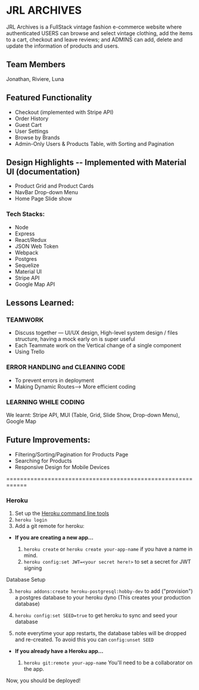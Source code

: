 # JRL ARCHIVES

JRL Archives is a FullStack vintage fashion e-commerce website where authenticated USERS can browse and select vintage clothing, add the items to a cart, checkout and leave reviews; and ADMINS can add, delete and update the information of products and users.

## Team Members
Jonathan, Riviere, Luna

## Featured Functionality 
* Checkout (implemented with Stripe API)
* Order History 
* Guest Cart
* User Settings 
* Browse by Brands 
* Admin-Only Users & Products Table, with Sorting and Pagination

## Design Highlights -- Implemented with Material UI (documentation)
* Product Grid and Product Cards
* NavBar Drop-down Menu
* Home Page Slide show

### Tech Stacks:
* Node
* Express
* React/Redux
* JSON Web Token 
* Webpack
* Postgres
* Sequelize
* Material UI
* Stripe API
* Google Map API

## Lessons Learned:
### TEAMWORK 
* Discuss together  — UI/UX design, High-level system design / files structure, having a mock early on is super useful
* Each Teammate work on the Vertical change of a single component
* Using Trello

### ERROR HANDLING and CLEANING CODE 
* To prevent errors in deployment 
* Making Dynamic Routes—> More efficient coding

### LEARNING WHILE CODING
We learnt: Stripe API, MUI (Table, Grid, Slide Show, Drop-down Menu), Google Map


## Future Improvements:
* Filtering/Sorting/Pagination for Products Page
* Searching for Products 
* Responsive Design for Mobile Devices 

============================================================

### Heroku

1.  Set up the [Heroku command line tools][heroku-cli]
2.  `heroku login`
3.  Add a git remote for heroku:

[heroku-cli]: https://devcenter.heroku.com/articles/heroku-cli

* **If you are creating a new app...**

  1.  `heroku create` or `heroku create your-app-name` if you have a
      name in mind.
  2.  `heroku config:set JWT=<your secret here!>` to set a secret for JWT signing

Database Setup

  3.  `heroku addons:create heroku-postgresql:hobby-dev` to add
      ("provision") a postgres database to your heroku dyno (This creates your production database)

  4.  `heroku config:set SEED=true` to get heroku to sync and seed your database

  5.   note everytime your app restarts, the database tables will be dropped and re-created. To avoid this you can `config:unset SEED`


* **If you already have a Heroku app...**

  1.  `heroku git:remote your-app-name` You'll need to be a
      collaborator on the app.


Now, you should be deployed!

